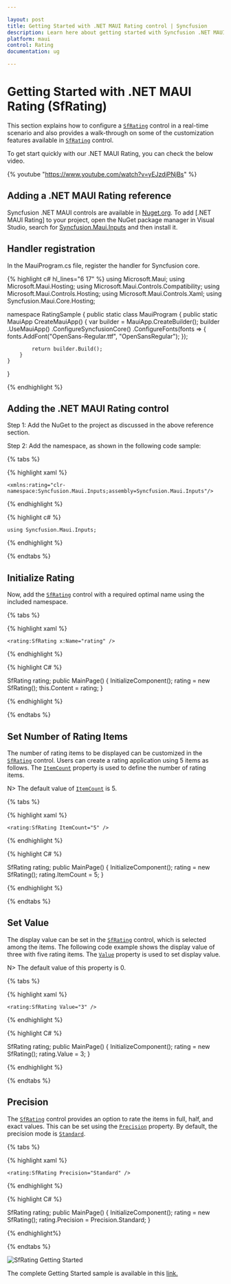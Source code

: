 ```yaml
---

layout: post
title: Getting Started with .NET MAUI Rating control | Syncfusion
description: Learn here about getting started with Syncfusion .NET MAUI Rating (SfRating) control, its elements and more.
platform: maui
control: Rating
documentation: ug

---
```


# Getting Started with .NET MAUI Rating (SfRating)

This section explains how to configure a [`SfRating`](https://help.syncfusion.com/cr/maui/Syncfusion.Maui.Inputs.SfRating.html) control in a real-time scenario and also provides a walk-through on some of the customization features available in [`SfRating`](https://help.syncfusion.com/cr/maui/Syncfusion.Maui.Inputs.SfRating.html) control.

To get start quickly with our .NET MAUI Rating, you can check the below video.

{% youtube "https://www.youtube.com/watch?v=yEJzdjPNjBs" %}

## Adding a .NET MAUI Rating reference

Syncfusion .NET MAUI controls are available in [Nuget.org](https://www.nuget.org/). To add [.NET MAUI Rating] to your project, open the NuGet package manager in Visual Studio, search for [Syncfusion.Maui.Inputs](https://www.nuget.org/packages/Syncfusion.Maui.Inputs) and then install it.

## Handler registration 

In the MauiProgram.cs file, register the handler for Syncfusion core.

{% highlight c# hl_lines="6 17" %}
using Microsoft.Maui;
using Microsoft.Maui.Hosting;
using Microsoft.Maui.Controls.Compatibility;
using Microsoft.Maui.Controls.Hosting;
using Microsoft.Maui.Controls.Xaml;
using Syncfusion.Maui.Core.Hosting;

namespace RatingSample
{
    public static class MauiProgram
    {
        public static MauiApp CreateMauiApp()
        {
            var builder = MauiApp.CreateBuilder();
            builder
            .UseMauiApp<App>()
            .ConfigureSyncfusionCore()
            .ConfigureFonts(fonts =>
            {
                fonts.AddFont("OpenSans-Regular.ttf", "OpenSansRegular");
            });

            return builder.Build();
        }      
    }
}   

{% endhighlight %} 

## Adding the .NET MAUI Rating control

Step 1: Add the NuGet to the project as discussed in the above reference section. 

Step 2: Add the namespace, as shown in the following code sample:

{% tabs %}

{% highlight xaml %}

	<xmlns:rating="clr-namespace:Syncfusion.Maui.Inputs;assembly=Syncfusion.Maui.Inputs"/>

{% endhighlight %}

{% highlight c# %}

	using Syncfusion.Maui.Inputs;

{% endhighlight %}

{% endtabs %}

## Initialize Rating

Now, add the [`SfRating`](https://help.syncfusion.com/cr/maui/Syncfusion.Maui.Inputs.SfRating.html) control with a required optimal name using the included namespace.

{% tabs %}

{% highlight xaml %}

	<rating:SfRating x:Name="rating" />
	
{% endhighlight %}

{% highlight C# %}

SfRating rating;
public MainPage()
{
    InitializeComponent();
    rating = new SfRating();
    this.Content = rating;
} 

{% endhighlight %}

{% endtabs %}

## Set Number of Rating Items

The number of rating items to be displayed can be customized in the [`SfRating`](https://help.syncfusion.com/cr/maui/Syncfusion.Maui.Inputs.SfRating.html) control. Users can create a rating application using 5 items as follows. The [`ItemCount`](https://help.syncfusion.com/cr/maui/Syncfusion.Maui.Inputs.SfRating.html#Syncfusion_Maui_Inputs_SfRating_ItemCount) property is used to define the number of rating items.

N> The default value of [`ItemCount`](https://help.syncfusion.com/cr/maui/Syncfusion.Maui.Inputs.SfRating.html#Syncfusion_Maui_Inputs_SfRating_ItemCount) is 5.

{% tabs %}

{% highlight xaml %}

	<rating:SfRating ItemCount="5" />
	
{% endhighlight %}

{% highlight C# %}

SfRating rating;
public MainPage()
{
    InitializeComponent();
    rating = new SfRating();
    rating.ItemCount = 5;
}

{% endhighlight %}

{% endtabs %}

## Set Value

The display value can be set in the [`SfRating`](https://help.syncfusion.com/cr/maui/Syncfusion.Maui.Inputs.SfRating.html) control, which is selected among the items. The following code example shows the display value of three with five rating items. The [`Value`](https://help.syncfusion.com/cr/maui/Syncfusion.Maui.Inputs.SfRating.html#Syncfusion_Maui_Inputs_SfRating_Value) property is used to set display value.

N> The default value of this property is 0.

{% tabs %}

{% highlight xaml %}

	<rating:SfRating Value="3" />
	
{% endhighlight %}

{% highlight C# %}

SfRating rating;
public MainPage()
{
    InitializeComponent();
    rating = new SfRating();
    rating.Value = 3;
}

{% endhighlight %}

{% endtabs %}

## Precision

The [`SfRating`](https://help.syncfusion.com/cr/maui/Syncfusion.Maui.Inputs.SfRating.html) control provides an option to rate the items in full, half, and exact values. This can be set using the [`Precision`](https://help.syncfusion.com/cr/maui/Syncfusion.Maui.Inputs.SfRating.html#Syncfusion_Maui_Inputs_SfRating_Precision) property. By default, the precision mode is [`Standard`](https://help.syncfusion.com/cr/maui/Syncfusion.Maui.Inputs.Precision.html#Syncfusion_Maui_Inputs_Precision_Standard).

{% tabs %}

{% highlight xaml %}

	<rating:SfRating Precision="Standard" />
	
{% endhighlight %}

{% highlight C# %}

SfRating rating;
public MainPage()
{
    InitializeComponent();
    rating = new SfRating();
    rating.Precision = Precision.Standard;
}

{% endhighlight%}

{% endtabs %}

![SfRating Getting Started ](images/getting-started.png)

The complete Getting Started sample is available in this [link.](https://github.com/SyncfusionExamples/maui-rating-samples)

